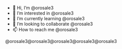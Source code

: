 - 👋 Hi, I’m @orosale3
- 👀 I’m interested in @orosale3
- 🌱 I’m currently learning @orosale3
- 💞️ I’m looking to collaborate @orosale3
- 📫 How to reach me @orosale3

<!---
orosale3/orosale3 is a ✨ special ✨ repository because its `README.md` (this file) appears on your GitHub profile.
You can click the Preview link to take a look at your changes.
--->
@orosale3@orosale3@orosale3@orosale3@orosale3
